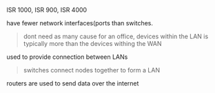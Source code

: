 ISR 1000, ISR 900, ISR 4000

have fewer network interfaces(ports than switches.
>  dont need as many cause for an office, devices within the LAN is typically more than the devices withing the WAN

used to provide connection between LANs
> switches connect nodes together to form a LAN

routers are used to send data over the internet
